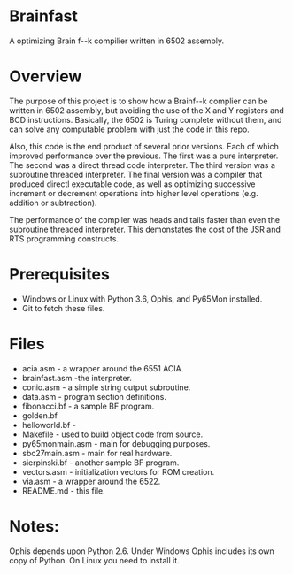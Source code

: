 # Brainfast
A optimizing Brain f--k compilier written in 6502 assembly.

Overview
======
The purpose of this project is to show how a Brainf--k complier can be written
in 6502 assembly, but avoiding the use of the X and Y registers and BCD
instructions. Basically, the 6502 is Turing complete without them, and can
solve any computable problem with just the code in this repo.

Also, this code is the end product of several prior versions. Each of which
improved performance over the previous. The first was a pure interpreter.
The second was a direct thread code interpreter. The third version was a
subroutine threaded interpreter. The final version was a compiler that
produced directl executable code, as well as optimizing successive increment
or decrement operations into higher level operations (e.g. addition or
subtraction).

The performance of the compiler was heads and tails faster than even the
subroutine threaded interpreter. This demonstates the cost of the JSR and
RTS programming constructs.

Prerequisites
======
* Windows or Linux with Python 3.6, Ophis, and Py65Mon installed.
* Git to fetch these files.

Files
======
* acia.asm - a wrapper around the 6551 ACIA.
* brainfast.asm -the interpreter.
* conio.asm - a simple string output subroutine.
* data.asm - program section definitions.
* fibonacci.bf - a sample BF program.
* golden.bf
* helloworld.bf -
* Makefile - used to build object code from source.
* py65monmain.asm - main for debugging purposes.
* sbc27main.asm - main for real hardware.
* sierpinski.bf - another sample BF program.
* vectors.asm - initialization vectors for ROM creation.
* via.asm - a wrapper around the 6522.
* README.md - this file.

Notes:
======
Ophis depends upon Python 2.6. Under Windows Ophis includes its own copy of
Python. On Linux you need to install it.

